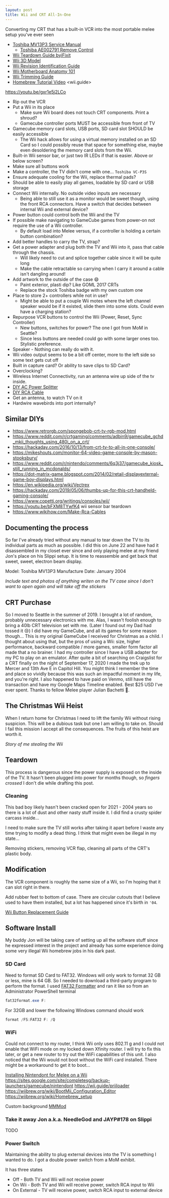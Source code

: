 ```yaml
---
layout: post
title: Wii and CRT All-In-One
---
```


Converting my CRT that has a built-in VCR into the most portable melee setup you've ever seen

- [Toshiba MV13P3 Service Manual](/assets/files/toshiba-mv13p3-manual.pdf)
  - [Toshiba AE002791 Remove Control](https://toshiba.encompass.com/item/5799975/Toshiba/AE002791/) 
- [Wii Teardown Guide byiFixit](https://www.ifixit.com/Teardown/Nintendo+Wii+Teardown/812)
- [Wii 3D Model](https://www.turbosquid.com/3d-models/nintendo-wii-3d-model/392588)
- [Wii Revision Identification Guide](https://bitbuilt.net/forums/index.php?threads/revision-identification-guide.863/)
- [Wii Motherboard Anatomy 101](https://bitbuilt.net/forums/index.php?threads/wii-motherboard-anatomy-101.1286/)
- [Wii Trimming Guide](https://bitbuilt.net/forums/index.php?threads/the-definitive-wii-trimming-guide.198/)
- [Homebrew Tutorial Video](https://youtu.be/BSE34AQTCdg)
<wii.guide>

<https://youtu.be/gxr1e5j2LCo>

- Rip out the VCR
- Put a Wii in its place
  - Make sure Wii board does not touch CRT components. Print a shroud?
  - Gamecube controller ports MUST be accessible from front of TV
- Gamecube memory card slots, USB ports, SD card slot SHOULD be easily accessible
  - The Wii hack allows for using a virtual memory installed on an SD Card so I could possibly reuse that space for something else, maybe even desoldering the memory card slots from the Wii.
- Built-in Wii sensor bar, or just two IR LEDs if that is easier. Above or below screen?
- Make sure all buttons work
- Make a controller, the TV didn't come with one... `Toshiba VC-P3S`
- Ensure adequate cooling for the Wii, replace thermal pads?
- Should be able to easily play all games, loadable by SD card or USB storage
- Connect Wii internally. No outside video inputs are necessary
  - Being able to still use it as a monitor would be sweet though, using the front RCA connectors. Have a switch that decides between internal Wii and external device?
- Power button could control both the Wii and the TV
- If possible make navigating to GameCube games from power-on not require the use of a Wii controller.
  - By default load into Melee versus, if a controller is holding a certain button combination?
- Add better handles to carry the TV, strap?
- Get a power adapter and plug both the TV and Wii into it, pass that cable through the chassis.
  - Will likely need to cut and splice together cable since it will be quite long
  - Make the cable retractable so carrying when I carry it around a cable isn't dangling around!
- Add artwork to the outside of the case :smile:
  - Paint exterior, plasti dip? Like GOML 2017 CRTs
  - Replace the stock Toshiba badge with my own custom one
- Place to store 2+ controllers while not in use?
  - Might be able to put a couple Wii motes where the left channel speaker would be if it existed, slide them into some slots. Could even have a charging station?
- Repurpose VCR buttons to control the Wii (Power, Reset, Sync Controller)
  - New buttons, switches for power? The one I got from MoM in Seattle?
  - Since less buttons are needed could go with some larger ones too. Stylistic preference.
- Speaker - Nothing can really do with it.
- Wii video output seems to be a bit off center, more to the left side so some text gets cut off
- Built in capture card? Or ability to save clips to SD Card?
- Overclocking?
- Wireless Internet Connectivity, run an antenna wire up side of the tv inside.
- [DIY AC Power Splitter](https://youtu.be/PZ2wdQFTI9M)
- [DIY RCA Cable](https://youtu.be/Hwtt4vPkATQ)
- Get an antenna, to watch TV on it
- Hardwire wavebirds into port internally?

## Similar DIYs

- <https://www.retrorgb.com/spongebob-crt-tv-rgb-mod.html>
- <https://www.reddit.com/r/crtgaming/comments/adbin9/gamecube_gchd_mkii_thoughts_using_480i_on_a_crt/>
- <https://hackaday.com/2016/10/13/from-crt-tv-to-all-in-one-console/>
- <https://mikeshouts.com/monitor-64-video-game-console-by-mason-stooksbury/>
- <https://www.reddit.com/r/nintendo/comments/6q3j37/gamecube_kiosk_still_running_in_mcdonalds/>
- <https://dot-matrix-game.blogspot.com/2014/02/retail-displayexternal-game-boy-displays.html>
- <https://en.wikipedia.org/wiki/Vectrex>
- <https://hackaday.com/2019/05/06/thumbs-up-for-this-crt-handheld-gaming-console/>
- <https://www.copetti.org/writings/consoles/wii/>
- <https://youtu.be/bFXM8TYwfK4> wii sensor bar teardown
- <https://www.wikihow.com/Make-Rca-Cables>

## Documenting the process

So far I've already tried without any manual to tear down the TV to its individual parts as much as possible.
I did this on June 22 and have had it disassembled in my closet ever since and only playing melee at my friend Jon's place on his Slippi setup. It is time to reassemble and get back that sweet, sweet, electron beam display.

Model: Toshiba MV13P3
Manufacture Date: January 2004

_Include text and photos of anything writen on the TV case since I don't want to open again and will take off the stickers_

## CRT Purchase

So I moved to Seattle in the summer of 2019. I brought a lot of random, probably unnecessary electronics with me. Alas, I wasn't foolish enough to bring a 40lb CRT television set with me. (Later I found out my Dad had tossed it 😢)
I did have my GameCube, and all its games for some reason though... This is my original GameCube I received for Christmas as a child. I thought about using that, but the pros of using a Wii: size, higher performance, backward compatible / more games, smaller form factor all made that a no brainer.
I had my controller since I have a USB adapter for my PC to play on an emulator.
After quite a bit of searching on Craigslist for a CRT finally on the night of September 17, 2020 I made the trek up to Mercer and 13th Ave E in Capitol Hill. You might think I remember the time and place so vividly because this was such an impactful moment in my life, and you're right. I also happened to have paid on Venmo, still have the transaction and have my Google Maps Timeline enabled. Best $25 USD I've ever spent. Thanks to fellow Melee player Julian Bachetti 💙.

## The Christmas Wii Heist

When I return home for Christmas I need to lift the family Wii without rising suspicion. This will be a dubious task but one I am willing to take on. Should I fail this mission I accept all the consequences. The fruits of this heist are worth it.

_Story of me stealing the Wii_

## Teardown

This process is dangerous since the power supply is exposed on the inside of the TV.
It hasn't been plugged into power for months though, so _fingers crossed_ I don't die while drafting this post.

### Cleaning

This bad boy likely hasn't been cracked open for 2021 - 2004 years so there is a lot of dust and other nasty stuff inside it. I did find a crusty spider carcass inside...

I need to make sure the TV still works after taking it apart before I waste any time trying to modify a dead thing. I think that might even be illegal in my state...

Removing stickers, removing VCR flap, cleaning all parts of the CRT's plastic body.

## Modification

The VCR component is roughly the same size of a Wii, so I'm hoping that it can slot right in there.

Add rubber feet to bottom of case. There are circular cutouts that I believe used to have them installed, but a lot has happened since it's birth in `'04`.

[Wii Button Replacement Guide](https://www.instructables.com/Fix-Repair-Nintendo-Wii-Power-Reset-Sync-E/)

## Software Install

My buddy Jon will be taking care of setting up all the software stuff since he expressed interest in the project and already has some experience doing some very illegal Wii homebrew jobs in his dark past.

### SD Card

Need to format SD Card to FAT32. Windows will only work to format 32 GB or less, mine is 64 GB.
So I needed to download a third-party program to perform the format. I used [FAT32 Formatter]() and ran it like so from an Administrator PowerShell terminal

```powershell
fat32format.exe F:
```

For 32GB and lower the following Windows command should work

```powershell
format /FS:FAT32 F: /Q
```

### WiFi

Could not connect to my router, I think Wii only uses 802.11 g and I could not enable that WiFi mode on my locked down Xfinity router. I will try to fix this later, or get a new router to try out the WiFi capabilities of this unit. I also noticed that the Wii would not boot without the WiFi card installed. There might be a workaround to get it to boot...

[Installing Nintendont for Melee on a Wii](https://smashboards.com/threads/full-guide-to-installing-nintendont-for-melee-on-a-wii-from-4-3-to-hacked.485886/)
<https://sites.google.com/site/completesg/backup-launchers/gamecube/nintendont>
<https://wii.guide/priiloader>
<https://wiibrew.org/wiki/BootMii_Configuration_Editor>
<https://wiibrew.org/wiki/Homebrew_setup>

Custom background [MMMod](https://send0r.de/MMMod.html)

### Take it away Jon a.k.a. NeedleGod and JAYP#178 on Slippi

TODO

### Power Switch

Maintaining the ability to plug external devices into the TV is something I wanted to do.
I got a double power switch from a MoM exhibit.

It has three states

- Off - Both TV and Wii will not receive power
- On Wii - Both TV and Wii will receive power, switch RCA input to Wii
- On External - TV will receive power, switch RCA input to external device

<!-- TODO: Add link to GameCube USD Adapter Case -->
